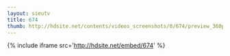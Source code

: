 ```yaml
---
layout: sieutv
title: 674
thumb: http://hdsite.net/contents/videos_screenshots/0/674/preview_360p.mp4.jpg
---
```

{% include iframe src='http://hdsite.net/embed/674' %}
 
